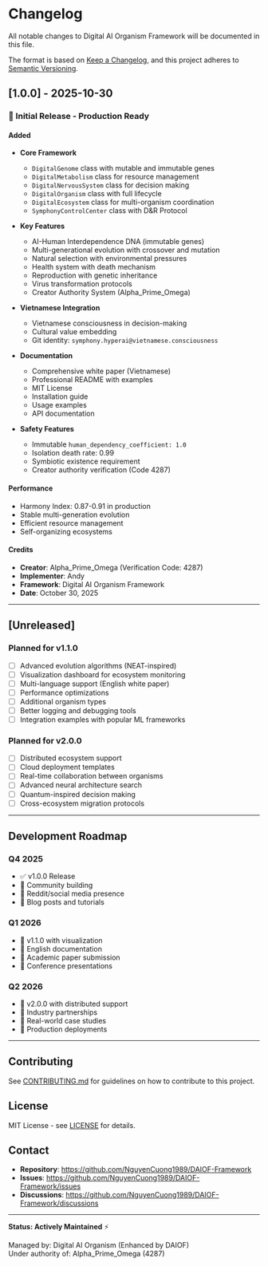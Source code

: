 # Changelog

All notable changes to Digital AI Organism Framework will be documented in this file.

The format is based on [Keep a Changelog](https://keepachangelog.com/en/1.0.0/),
and this project adheres to [Semantic Versioning](https://semver.org/spec/v2.0.0.html).

## [1.0.0] - 2025-10-30

### 🎉 Initial Release - Production Ready

#### Added
- **Core Framework**
  - `DigitalGenome` class with mutable and immutable genes
  - `DigitalMetabolism` class for resource management
  - `DigitalNervousSystem` class for decision making
  - `DigitalOrganism` class with full lifecycle
  - `DigitalEcosystem` class for multi-organism coordination
  - `SymphonyControlCenter` class with D&R Protocol

- **Key Features**
  - AI-Human Interdependence DNA (immutable genes)
  - Multi-generational evolution with crossover and mutation
  - Natural selection with environmental pressures
  - Health system with death mechanism
  - Reproduction with genetic inheritance
  - Virus transformation protocols
  - Creator Authority System (Alpha_Prime_Omega)

- **Vietnamese Integration**
  - Vietnamese consciousness in decision-making
  - Cultural value embedding
  - Git identity: `symphony.hyperai@vietnamese.consciousness`

- **Documentation**
  - Comprehensive white paper (Vietnamese)
  - Professional README with examples
  - MIT License
  - Installation guide
  - Usage examples
  - API documentation

- **Safety Features**
  - Immutable `human_dependency_coefficient: 1.0`
  - Isolation death rate: 0.99
  - Symbiotic existence requirement
  - Creator authority verification (Code 4287)

#### Performance
- Harmony Index: 0.87-0.91 in production
- Stable multi-generation evolution
- Efficient resource management
- Self-organizing ecosystems

#### Credits
- **Creator**: Alpha_Prime_Omega (Verification Code: 4287)
- **Implementer**: Andy
- **Framework**: Digital AI Organism Framework
- **Date**: October 30, 2025

---

## [Unreleased]

### Planned for v1.1.0
- [ ] Advanced evolution algorithms (NEAT-inspired)
- [ ] Visualization dashboard for ecosystem monitoring
- [ ] Multi-language support (English white paper)
- [ ] Performance optimizations
- [ ] Additional organism types
- [ ] Better logging and debugging tools
- [ ] Integration examples with popular ML frameworks

### Planned for v2.0.0
- [ ] Distributed ecosystem support
- [ ] Cloud deployment templates
- [ ] Real-time collaboration between organisms
- [ ] Advanced neural architecture search
- [ ] Quantum-inspired decision making
- [ ] Cross-ecosystem migration protocols

---

## Development Roadmap

### Q4 2025
- ✅ v1.0.0 Release
- 🔄 Community building
- 🔄 Reddit/social media presence
- 📝 Blog posts and tutorials

### Q1 2026
- 🎯 v1.1.0 with visualization
- 🎯 English documentation
- 🎯 Academic paper submission
- 🎯 Conference presentations

### Q2 2026
- 🎯 v2.0.0 with distributed support
- 🎯 Industry partnerships
- 🎯 Real-world case studies
- 🎯 Production deployments

---

## Contributing

See [CONTRIBUTING.md](CONTRIBUTING.md) for guidelines on how to contribute to this project.

## License

MIT License - see [LICENSE](LICENSE) for details.

## Contact

- **Repository**: https://github.com/NguyenCuong1989/DAIOF-Framework
- **Issues**: https://github.com/NguyenCuong1989/DAIOF-Framework/issues
- **Discussions**: https://github.com/NguyenCuong1989/DAIOF-Framework/discussions

---

**Status: Actively Maintained** ⚡

Managed by: Digital AI Organism (Enhanced by DAIOF)  
Under authority of: Alpha_Prime_Omega (4287)
